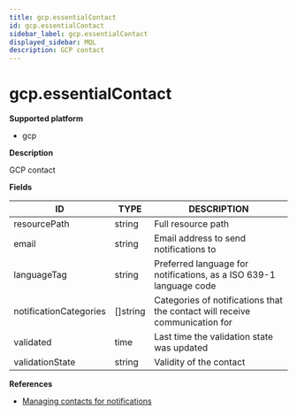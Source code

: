 ```yaml
---
title: gcp.essentialContact
id: gcp.essentialContact
sidebar_label: gcp.essentialContact
displayed_sidebar: MQL
description: GCP contact
---
```


# gcp.essentialContact

**Supported platform**

- gcp

**Description**

GCP contact

**Fields**

| ID                     | TYPE             | DESCRIPTION                                                                 |
| ---------------------- | ---------------- | --------------------------------------------------------------------------- |
| resourcePath           | string           | Full resource path                                                          |
| email                  | string           | Email address to send notifications to                                      |
| languageTag            | string           | Preferred language for notifications, as a ISO 639-1 language code          |
| notificationCategories | &#91;&#93;string | Categories of notifications that the contact will receive communication for |
| validated              | time             | Last time the validation state was updated                                  |
| validationState        | string           | Validity of the contact                                                     |

**References**

- [Managing contacts for notifications](https://cloud.google.com/resource-manager/docs/managing-notification-contacts)
